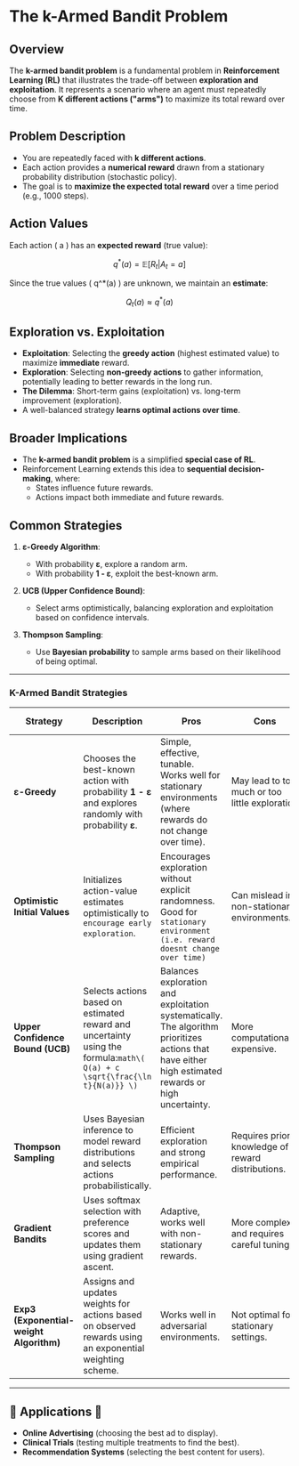 # The k-Armed Bandit Problem

## Overview
The **k-armed bandit problem** is a fundamental problem in **Reinforcement Learning (RL)** that illustrates the trade-off between **exploration and exploitation**.
It represents a scenario where an agent must repeatedly choose from **K different actions ("arms")** to maximize its total reward over time.

## Problem Description
- You are repeatedly faced with **k different actions**.
- Each action provides a **numerical reward** drawn from a stationary probability distribution (stochastic policy).
- The goal is to **maximize the expected total reward** over a time period (e.g., 1000 steps).

## Action Values
Each action \( a \) has an **expected reward** (true value):

```math
q^*(a) = \mathbb{E}[R_t | A_t = a]
```

Since the true values \( q^*(a) \) are unknown, we maintain an **estimate**:

```math
Q_t(a) \approx q^*(a)
```

## Exploration vs. Exploitation
- **Exploitation**: Selecting the **greedy action** (highest estimated value) to maximize **immediate** reward.
- **Exploration**: Selecting **non-greedy actions** to gather information, potentially leading to better rewards in the long run.
- **The Dilemma**: Short-term gains (exploitation) vs. long-term improvement (exploration).
- A well-balanced strategy **learns optimal actions over time**.

## Broader Implications
- The **k-armed bandit problem** is a simplified **special case of RL**.
- Reinforcement Learning extends this idea to **sequential decision-making**, where:
  - States influence future rewards.
  - Actions impact both immediate and future rewards.

##  Common Strategies  
1. **ε-Greedy Algorithm**:  
   - With probability **ε**, explore a random arm.  
   - With probability **1 - ε**, exploit the best-known arm.  

2. **UCB (Upper Confidence Bound)**:  
   - Select arms optimistically, balancing exploration and exploitation based on confidence intervals.  

3. **Thompson Sampling**:  
   - Use **Bayesian probability** to sample arms based on their likelihood of being optimal.  

---

### K-Armed Bandit Strategies

| Strategy               | Description | Pros                                                                                                                         | Cons                                              | Example Use Case |
|------------------------|-------------|------------------------------------------------------------------------------------------------------------------------------|---------------------------------------------------|------------------|
| **ε-Greedy**          | Chooses the best-known action with probability **1 - ε** and explores randomly with probability **ε**. | Simple, effective, tunable. <br/>Works well for stationary environments (where rewards do not change over time).             | May lead to too much or too little exploration    | Online ad selection (choosing the best ad while still testing new ones). |
| **Optimistic Initial Values** | Initializes action-value estimates optimistically to ```encourage early exploration```. | Encourages exploration without explicit randomness.<br/> Good for ```stationary environment (i.e. reward doesnt change over time)``` | Can mislead in non-stationary environments.       | A/B testing for new product features with limited data. |
| **Upper Confidence Bound (UCB)** | Selects actions based on estimated reward and uncertainty using the formula:```math\( Q(a) + c \sqrt{\frac{\ln t}{N(a)}} \)``` | Balances exploration and exploitation systematically. <br/>The algorithm prioritizes actions that have either high estimated rewards or high uncertainty.                                                                       | More computationally expensive.                   | Recommender systems (e.g., choosing movies to suggest on a streaming platform). |
| **Thompson Sampling** | Uses Bayesian inference to model reward distributions and selects actions probabilistically. | Efficient exploration and strong empirical performance.                                                                      | Requires prior knowledge of reward distributions. | Medical trials (selecting the most effective treatment dynamically). |
| **Gradient Bandits** | Uses softmax selection with preference scores and updates them using gradient ascent. | Adaptive, works well with non-stationary rewards.                                                                            | More complex and requires careful tuning.         | Dynamic pricing (adjusting product prices based on demand). |
| **Exp3 (Exponential-weight Algorithm)** | Assigns and updates weights for actions based on observed rewards using an exponential weighting scheme. | Works well in adversarial environments.                                                                                      | Not optimal for stationary settings.              | Cybersecurity (detecting and adapting to evolving attack patterns). |


---

## 🔹 Applications 🚀  
- **Online Advertising** (choosing the best ad to display).  
- **Clinical Trials** (testing multiple treatments to find the best).  
- **Recommendation Systems** (selecting the best content for users).  
